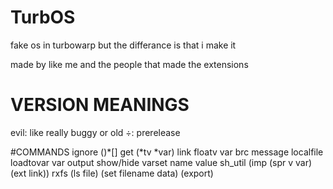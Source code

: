 # TurbOS
fake os in turbowarp but the differance is that i make it 

made by like me and the people that made the extensions 

# VERSION MEANINGS
evil: like really buggy or old
÷: prerelease

#COMMANDS
ignore ()*[]
get (*tv *var) link
floatv var
brc message
localfile loadtovar var
output show/hide
varset name value
sh_util (imp (spr v var) (ext link))
rxfs (ls file) (set filename data) (export)
